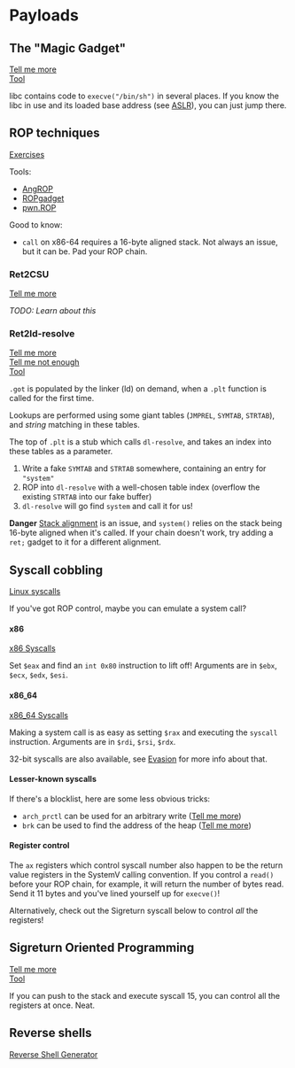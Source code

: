 # Payloads

## The "Magic Gadget"

[Tell me more](https://0xabe.io/howto/exploit/2016/03/30/Radare2-of-the-Lost-Magic-Gadget.html)  
[Tool](https://github.com/david942j/one_gadget)

libc contains code to `execve("/bin/sh")` in several places. If you know the libc in use and its loaded base address \(see [ASLR](https://github.com/eldstal/luftenshjaltar/tree/5d862c4c7efcc4967b82b4b041e3b80cbd141c2d/Evasion/README.md#markdown-header-aslr)\), you can just jump there.

## ROP techniques

[Exercises](https://ropemporium.com/)

Tools:

* [AngROP](https://github.com/angr/angrop)
* [ROPgadget](https://github.com/JonathanSalwan/ROPgadget)
* [pwn.ROP](https://docs.pwntools.com/en/stable/rop/rop.html)

Good to know:

* `call` on x86-64 requires a 16-byte aligned stack. Not always an issue, but it can be. Pad your ROP chain.

### Ret2CSU

[Tell me more](https://www.rootnetsec.com/ropemporium-ret2csu/)

_TODO: Learn about this_

### Ret2ld-resolve

[Tell me more](https://gist.github.com/ricardo2197/8c7f6f5b8950ed6771c1cd3a116f7e62)  
[Tell me not enough](https://ir0nstone.gitbook.io/notes/types/stack/ret2dlresolve)  
[Tool](https://docs.pwntools.com/en/stable/rop/ret2dlresolve.html)

`.got` is populated by the linker \(ld\) on demand, when a `.plt` function is called for the first time.

Lookups are performed using some giant tables \(`JMPREL`, `SYMTAB`, `STRTAB`\), and _string_ matching in these tables.

The top of `.plt` is a stub which calls `dl-resolve`, and takes an index into these tables as a parameter.

1. Write a fake `SYMTAB` and `STRTAB` somewhere, containing an entry for `"system"`
2. ROP into `dl-resolve` with a well-chosen table index \(overflow the existing `STRTAB` into our fake buffer\)
3. `dl-resolve` will go find `system` and call it for us!

**Danger** [Stack alignment](https://ropemporium.com/guide.html#Common%20pitfalls) is an issue, and `system()` relies on the stack being 16-byte aligned when it's called. If your chain doesn't work, try adding a `ret;` gadget to it for a different alignment.

## Syscall cobbling

[Linux syscalls](https://syscalls.w3challs.com/)

If you've got ROP control, maybe you can emulate a system call?

#### x86

[x86 Syscalls](https://syscalls.w3challs.com/?arch=x86)

Set `$eax` and find an `int 0x80` instruction to lift off! Arguments are in `$ebx`, `$ecx`, `$edx`, `$esi`.

#### x86\_64

[x86\_64 Syscalls](https://blog.rchapman.org/posts/Linux_System_Call_Table_for_x86_64/)

Making a system call is as easy as setting `$rax` and executing the `syscall` instruction. Arguments are in `$rdi`, `$rsi`, `$rdx`.

32-bit syscalls are also available, see [Evasion](https://github.com/eldstal/luftenshjaltar/tree/5d862c4c7efcc4967b82b4b041e3b80cbd141c2d/Evasion/README.md#markdown-header-32-bit-syscalls) for more info about that.

#### Lesser-known syscalls

If there's a blocklist, here are some less obvious tricks:

* `arch_prctl` can be used for an arbitrary write \([Tell me more](https://ctftime.org/writeup/18792)\)
* `brk` can be used to find the address of the heap \([Tell me more](https://ctftime.org/writeup/18792)\)

#### Register control

The `ax` registers which control syscall number also happen to be the return value registers in the SystemV calling convention. If you control a `read()` before your ROP chain, for example, it will return the number of bytes read. Send it 11 bytes and you've lined yourself up for `execve()`!

Alternatively, check out the Sigreturn syscall below to control _all_ the registers!

## Sigreturn Oriented Programming

[Tell me more](https://translate.google.com/translate?sl=auto&tl=en&u=https://firmianay.gitbooks.io/ctf-all-in-one/content/doc/6.1.4_pwn_backdoorctf2017_fun_signals.html)  
[Tool](https://docs.pwntools.com/en/stable/rop/srop.html)

If you can push to the stack and execute syscall 15, you can control all the registers at once. Neat.

## Reverse shells

[Reverse Shell Generator](https://weibell.github.io/reverse-shell-generator/)

